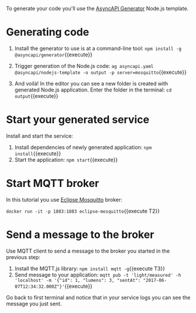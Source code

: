 To generate your code you'll use the [AsyncAPI Generator](https://github.com/asyncapi/generator) Node.js template.

# Generating code

1. Install the generator to use is at a command-line tool: `npm install -g @asyncapi/generator`{{execute}}

1. Trigger generation of the Node.js code: `ag asyncapi.yaml @asyncapi/nodejs-template -o output -p server=mosquitto`{{execute}}

1. And voilà! In the editor you can see a new folder is created with generated Node.js application. Enter the folder in the terminal: `cd output`{{execute}}

# Start your generated service

Install and start the service:

1. Install dependencies of newly generated application: `npm install`{{execute}}
1. Start the application: `npm start`{{execute}}

# Start MQTT broker

In this tutorial you use [Eclipse Mosquitto](https://mosquitto.org/) broker:

`docker run -it -p 1883:1883 eclipse-mosquitto`{{execute T2}}

# Send a message to the broker

Use MQTT client to send a message to the broker you started in the previous step:

1. Install the MQTT.js library: `npm install mqtt -g`{{execute T3}}
1. Send message to your application: `mqtt pub -t 'light/measured' -h 'localhost' -m '{"id": 1, "lumens": 3, "sentAt": "2017-06-07T12:34:32.000Z"}'`{{execute}}

Go back to first terminal and notice that in your service logs you can see the message you just sent.